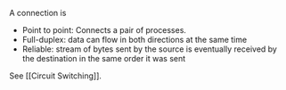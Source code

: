A connection is
- Point to point: Connects a pair of processes.
- Full-duplex: data can flow in both directions at the same time
- Reliable: stream of bytes sent by the source is eventually received by the destination in the same order it was sent

See [[Circuit Switching]].
